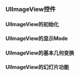 ### UIImageView控件

#### UIImageView的初始化

#### UIImageView的显示Mode

#### UIImageView的基本几何变换

#### UIImageView的幻灯片功能



